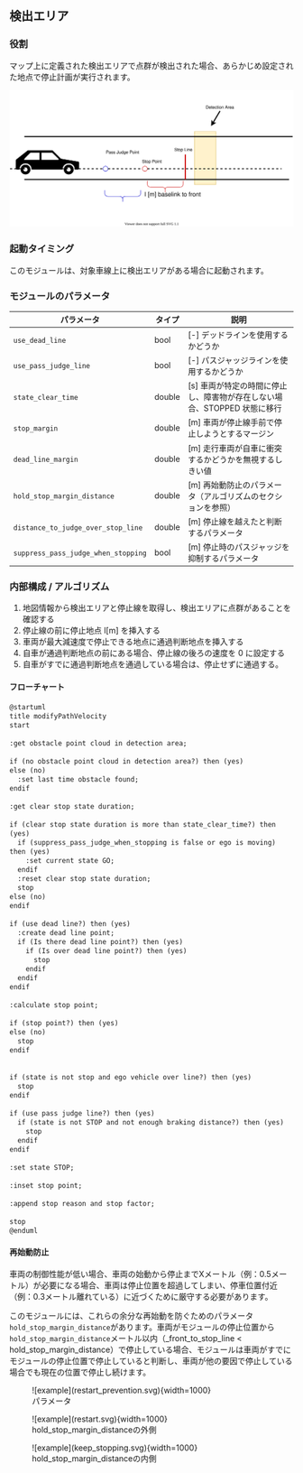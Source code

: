 ## 検出エリア

### 役割

マップ上に定義された検出エリアで点群が検出された場合、あらかじめ設定された地点で停止計画が実行されます。

![brief](./docs/detection_area.svg)

### 起動タイミング

このモジュールは、対象車線上に検出エリアがある場合に起動されます。

### モジュールのパラメータ

| パラメータ | タイプ | 説明 |
|---|---|---|
| `use_dead_line` | bool | [-] デッドラインを使用するかどうか |
| `use_pass_judge_line` | bool | [-] パスジャッジラインを使用するかどうか |
| `state_clear_time` | double | [s] 車両が特定の時間に停止し、障害物が存在しない場合、STOPPED 状態に移行 |
| `stop_margin` | double | [m] 車両が停止線手前で停止しようとするマージン |
| `dead_line_margin` | double | [m] 走行車両が自車に衝突するかどうかを無視するしきい値 |
| `hold_stop_margin_distance` | double | [m] 再始動防止のパラメータ（アルゴリズムのセクションを参照） |
| `distance_to_judge_over_stop_line` | double | [m] 停止線を越えたと判断するパラメータ |
| `suppress_pass_judge_when_stopping` | bool | [m] 停止時のパスジャッジを抑制するパラメータ |

### 内部構成 / アルゴリズム

1. 地図情報から検出エリアと停止線を取得し、検出エリアに点群があることを確認する
2. 停止線の前に停止地点 l[m] を挿入する
3. 車両が最大減速度で停止できる地点に通過判断地点を挿入する
4. 自車が通過判断地点の前にある場合、停止線の後ろの速度を 0 に設定する
5. 自車がすでに通過判断地点を通過している場合は、停止せずに通過する。

#### フローチャート


```plantuml
@startuml
title modifyPathVelocity
start

:get obstacle point cloud in detection area;

if (no obstacle point cloud in detection area?) then (yes)
else (no)
  :set last time obstacle found;
endif

:get clear stop state duration;

if (clear stop state duration is more than state_clear_time?) then (yes)
  if (suppress_pass_judge_when_stopping is false or ego is moving) then (yes)
    :set current state GO;
  endif
  :reset clear stop state duration;
  stop
else (no)
endif

if (use dead line?) then (yes)
  :create dead line point;
  if (Is there dead line point?) then (yes)
    if (Is over dead line point?) then (yes)
      stop
    endif
  endif
endif

:calculate stop point;

if (stop point?) then (yes)
else (no)
  stop
endif


if (state is not stop and ego vehicle over line?) then (yes)
  stop
endif

if (use pass judge line?) then (yes)
  if (state is not STOP and not enough braking distance?) then (yes)
    stop
  endif
endif

:set state STOP;

:inset stop point;

:append stop reason and stop factor;

stop
@enduml
```

#### 再始動防止

車両の制御性能が低い場合、車両の始動から停止までXメートル（例：0.5メートル）が必要になる場合、車両は停止位置を超過してしまい、停車位置付近（例：0.3メートル離れている）に近づくために厳守する必要があります。

このモジュールには、これらの余分な再始動を防ぐためのパラメータ`hold_stop_margin_distance`があります。車両がモジュールの停止位置から`hold_stop_margin_distance`メートル以内（\_front_to_stop_line < hold_stop_margin_distance）で停止している場合、モジュールは車両がすでにモジュールの停止位置で停止していると判断し、車両が他の要因で停止している場合でも現在の位置で停止し続けます。

<figure markdown>
  ![example](restart_prevention.svg){width=1000}
  <figcaption>パラメータ</figcaption>
</figure>

<figure markdown>
  ![example](restart.svg){width=1000}
  <figcaption>hold_stop_margin_distanceの外側</figcaption>
</figure>

<figure markdown>
  ![example](keep_stopping.svg){width=1000}
  <figcaption>hold_stop_margin_distanceの内側</figcaption>
</figure>


